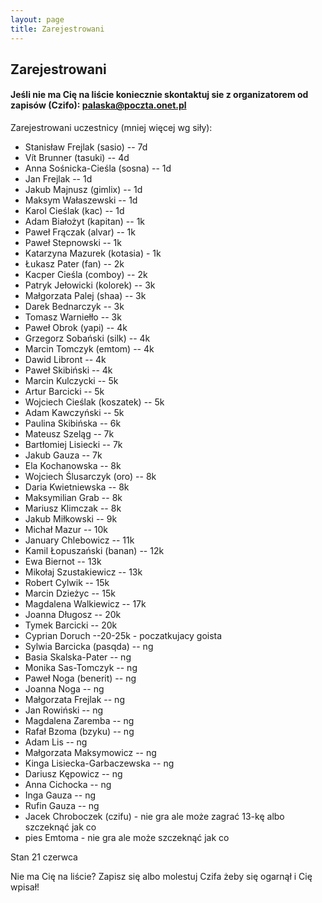 ```yaml
---
layout: page
title: Zarejestrowani
---
```


## Zarejestrowani

#### Jeśli nie ma Cię na liście koniecznie skontaktuj sie z organizatorem od zapisów (Czifo): palaska@poczta.onet.pl

Zarejestrowani uczestnicy (mniej więcej wg siły):

- Stanisław Frejlak (sasio) -- 7d
- Vít Brunner (tasuki) -- 4d
- Anna Sośnicka-Cieśla (sosna) -- 1d
- Jan Frejlak -- 1d
- Jakub Majnusz (gimlix) -- 1d
- Maksym Wałaszewski -- 1d
- Karol Cieślak (kac) -- 1d
- Adam Białożyt (kapitan) -- 1k
- Paweł Frączak (alvar) -- 1k
- Paweł Stepnowski -- 1k
- Katarzyna Mazurek (kotasia) - 1k
- Łukasz Pater (fan) -- 2k
- Kacper Cieśla (comboy) -- 2k
- Patryk Jełowicki (kolorek) -- 3k
- Małgorzata Palej (shaa) -- 3k
- Darek Bednarczyk -- 3k
- Tomasz Warniełło -- 3k
- Paweł Obrok (yapi) -- 4k
- Grzegorz Sobański (silk) -- 4k
- Marcin Tomczyk (emtom) -- 4k
- Dawid Libront -- 4k
- Paweł Skibiński -- 4k
- Marcin Kulczycki -- 5k
- Artur Barcicki -- 5k
- Wojciech Cieślak (koszatek) -- 5k
- Adam Kawczyński -- 5k
- Paulina Skibińska -- 6k
- Mateusz Szeląg -- 7k
- Bartłomiej Lisiecki -- 7k
- Jakub Gauza -- 7k
- Ela Kochanowska -- 8k
- Wojciech Ślusarczyk (oro) -- 8k
- Daria Kwietniewska -- 8k
- Maksymilian Grab -- 8k
- Mariusz Klimczak -- 8k
- Jakub Miłkowski -- 9k
- Michał Mazur -- 10k
- January Chlebowicz -- 11k
- Kamil Łopuszański (banan) -- 12k
- Ewa Biernot -- 13k
- Mikołaj Szustakiewicz -- 13k
- Robert Cylwik -- 15k
- Marcin Dzieżyc -- 15k
- Magdalena Walkiewicz -- 17k
- Joanna Długosz -- 20k
- Tymek Barcicki -- 20k
- Cyprian Doruch --20-25k - poczatkujacy goista
- Sylwia Barcicka (pasqda) -- ng
- Basia Skalska-Pater -- ng
- Monika Sas-Tomczyk -- ng
- Paweł Noga (benerit) -- ng
- Joanna Noga -- ng
- Małgorzata Frejlak -- ng
- Jan Rowiński -- ng
- Magdalena Zaremba -- ng
- Rafał Bzoma (bzyku) -- ng
- Adam Lis -- ng
- Małgorzata Maksymowicz -- ng
- Kinga Lisiecka-Garbaczewska -- ng
- Dariusz Kępowicz -- ng
- Anna Cichocka -- ng
- Inga Gauza -- ng
- Rufin Gauza -- ng
- Jacek Chroboczek (czifu) - nie gra ale może zagrać 13-kę albo szczeknąć jak co
- pies Emtoma - nie gra ale może szczeknąć jak co





Stan 21 czerwca

Nie ma Cię na liście?  Zapisz się albo molestuj Czifa żeby się ogarnął i Cię wpisał!
